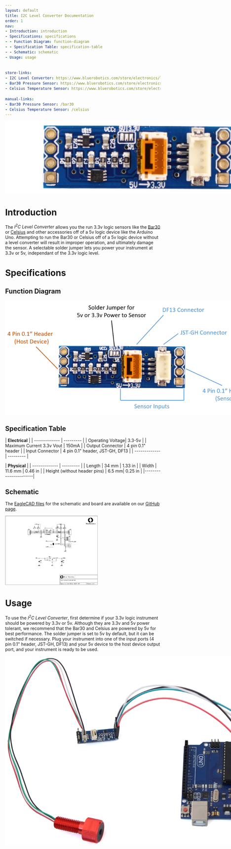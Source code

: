 ```yaml
---
layout: default
title: I2C Level Converter Documentation
order: 1
nav:
- Introduction: introduction
- Specifications: specifications
- - Function Diagram: function-diagram
- - Specification Table: specification-table
- - Schematic: schematic
- Usage: usage


store-links:
- I2C Level Converter: https://www.bluerobotics.com/store/electronics/level-converter-r1/
- Bar30 Pressure Sensor: https://www.bluerobotics.com/store/electronics/bar30-sensor-r1/
- Celsius Temperature Sensor: https://www.bluerobotics.com/store/electronics/celsius-sensor-r1/

manual-links:
- Bar30 Pressure Sensor: /bar30
- Celsius Temperature Sensor: /celsius 
---
```


<img src="/level-converter/cad/banner-converter.PNG" class="img-responsive" style="max-width:900px"  />

# Introduction

The <em>I<sup>2</sup>C Level Converter</em> allows you the run 3.3v logic sensors like the <a href="https://www.bluerobotics.com/store/electronics/bar30-sensor-r1/">Bar30</a> or <a href="https://www.bluerobotics.com/store/electronics/celsius-sensor-r1/">Celsius</a> and other accessories off of a 5v logic device like the Arduino Uno. Attempting to run the Bar30 or Celsius off of a 5v logic device without a level converter will result in improper operation, and ultimately damage the sensor. A selectable solder jumper lets you power your instrument at 3.3v or 5v, independant of the 3.3v logic level.

# Specifications

## Function Diagram

<img src="/level-converter/cad/function-diagram.PNG" class="img-responsive" style="max-width:800px" />

## Specification Table


|      **Electrical**       |
| ------------- | --------- |
| Operating Voltage| 3.3-5v |
| Maximum Current 3.3v Vout | 150mA |
| Output Connector | 4 pin 0.1" header |
| Input Connector | 4 pin 0.1" header, JST-GH, DF13 |
| ------------- | --------- |

|  **Physical**  |
| ------------- | --------- |
| Length | 34 mm | 1.33 in |
| Width | 11.6 mm | 0.46 in |
| Height (without header pins) | 6.5 mm| 0.25 in |
|----------------------|

## Schematic

The [EagleCAD files](https://github.com/bluerobotics/I2C-Level-Converter) for the schematic and board are available on our [GitHub page](https://github.com/bluerobotics).

[<img src="/level-converter/cad/level-converter-schematic.JPG" class="img-responsive" style="max-width:300px" />](https://github.com/bluerobotics/I2C-Level-Converter/raw/master/I2C-Level-Converter.pdf)

# Usage

To use the <em>I<sup>2</sup>C Level Converter</em>, first determine if your 3.3v logic instrument should be powered by 3.3v or 5v. Although they are 3.3v and 5v power tolerant, we recommend that the Bar30 and Celsius are powered by 5v for best performance. The solder jumper is set to 5v by default, but it can be switched if necessary. Plug your instrument into one of the input ports (4 pin 0.1" header, JST-GH, DF13) and your 5v device to the host device output port, and your instrument is ready to be used. 

<img src="/level-converter/cad/arduino-setup.PNG" class="img-responsive" style="max-width:800px"  />





